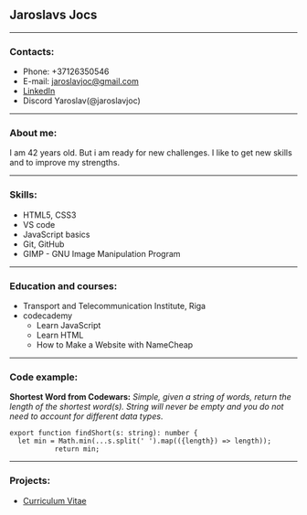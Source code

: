 
## Jaroslavs Jocs

***
### Contacts:
- Phone: +37126350546
- E-mail: jaroslavjoc@gmail.com
- [LinkedIn](https://www.linkedin.com/in/jaroslav-joc-b3a623222/)
- Discord Yaroslav(@jaroslavjoc)

***
### About me:
I am 42 years old. But i am ready for new challenges. I like to get new skills and to improve my strengths.

***
### Skills:
- HTML5, CSS3
- VS code
- JavaScript basics
- Git, GitHub
- GIMP - GNU Image Manipulation Program

***
### Education and courses:
- Transport and Telecommunication Institute, Riga
- codecademy
    - Learn JavaScript
    - Learn HTML
    - How to Make a Website with NameCheap

***
### Code example:
**Shortest Word from Codewars:** *Simple, given a string of words, return the length of the shortest word(s).
String will never be empty and you do not need to account for different data types*.

```
export function findShort(s: string): number {
  let min = Math.min(...s.split(' ').map(({length}) => length));
           return min;
```

***
### Projects:
- [Curriculum Vitae](https://jaroslavjoc.github.io/rsschool-cv/cv)